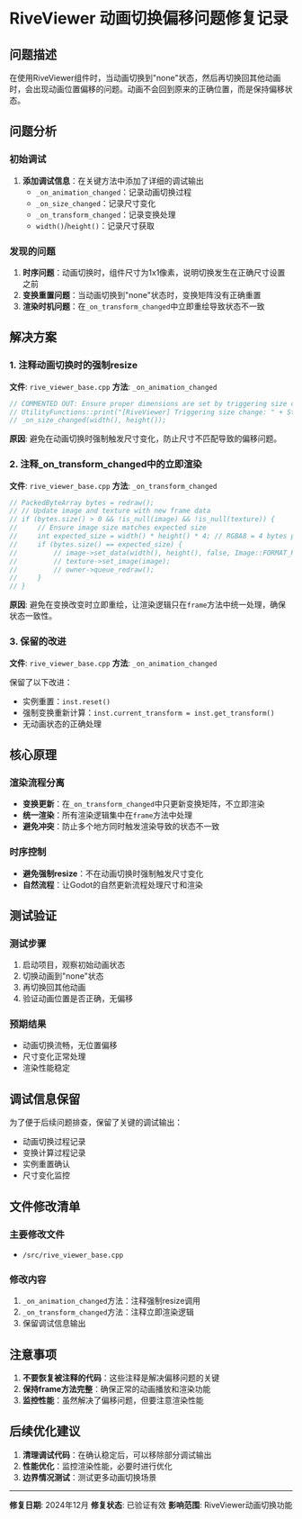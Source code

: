 # RiveViewer 动画切换偏移问题修复记录

## 问题描述

在使用RiveViewer组件时，当动画切换到"none"状态，然后再切换回其他动画时，会出现动画位置偏移的问题。动画不会回到原来的正确位置，而是保持偏移状态。

## 问题分析

### 初始调试
1. **添加调试信息**：在关键方法中添加了详细的调试输出
   - `_on_animation_changed`：记录动画切换过程
   - `_on_size_changed`：记录尺寸变化
   - `_on_transform_changed`：记录变换处理
   - `width()`/`height()`：记录尺寸获取

### 发现的问题
1. **时序问题**：动画切换时，组件尺寸为1x1像素，说明切换发生在正确尺寸设置之前
2. **变换重置问题**：当动画切换到"none"状态时，变换矩阵没有正确重置
3. **渲染时机问题**：在`_on_transform_changed`中立即重绘导致状态不一致

## 解决方案

### 1. 注释动画切换时的强制resize
**文件**: `rive_viewer_base.cpp`
**方法**: `_on_animation_changed`

```cpp
// COMMENTED OUT: Ensure proper dimensions are set by triggering size change
// UtilityFunctions::print("[RiveViewer] Triggering size change: " + String::num(width()) + "x" + String::num(height()));
// _on_size_changed(width(), height());
```

**原因**: 避免在动画切换时强制触发尺寸变化，防止尺寸不匹配导致的偏移问题。

### 2. 注释_on_transform_changed中的立即渲染
**文件**: `rive_viewer_base.cpp`
**方法**: `_on_transform_changed`

```cpp
// PackedByteArray bytes = redraw();
// // Update image and texture with new frame data
// if (bytes.size() > 0 && !is_null(image) && !is_null(texture)) {
//     // Ensure image size matches expected size
//     int expected_size = width() * height() * 4; // RGBA8 = 4 bytes per pixel
//     if (bytes.size() == expected_size) {
//         // image->set_data(width(), height(), false, Image::FORMAT_RGBA8, bytes);
//         // texture->set_image(image);
//         // owner->queue_redraw();
//     }
// }
```

**原因**: 避免在变换改变时立即重绘，让渲染逻辑只在`frame`方法中统一处理，确保状态一致性。

### 3. 保留的改进
**文件**: `rive_viewer_base.cpp`
**方法**: `_on_animation_changed`

保留了以下改进：
- 实例重置：`inst.reset()`
- 强制变换重新计算：`inst.current_transform = inst.get_transform()`
- 无动画状态的正确处理

## 核心原理

### 渲染流程分离
- **变换更新**：在`_on_transform_changed`中只更新变换矩阵，不立即渲染
- **统一渲染**：所有渲染逻辑集中在`frame`方法中处理
- **避免冲突**：防止多个地方同时触发渲染导致的状态不一致

### 时序控制
- **避免强制resize**：不在动画切换时强制触发尺寸变化
- **自然流程**：让Godot的自然更新流程处理尺寸和渲染

## 测试验证

### 测试步骤
1. 启动项目，观察初始动画状态
2. 切换动画到"none"状态
3. 再切换回其他动画
4. 验证动画位置是否正确，无偏移

### 预期结果
- 动画切换流畅，无位置偏移
- 尺寸变化正常处理
- 渲染性能稳定

## 调试信息保留

为了便于后续问题排查，保留了关键的调试输出：
- 动画切换过程记录
- 变换计算过程记录
- 实例重置确认
- 尺寸变化监控

## 文件修改清单

### 主要修改文件
- `/src/rive_viewer_base.cpp`

### 修改内容
1. `_on_animation_changed`方法：注释强制resize调用
2. `_on_transform_changed`方法：注释立即渲染逻辑
3. 保留调试信息输出

## 注意事项

1. **不要恢复被注释的代码**：这些注释是解决偏移问题的关键
2. **保持frame方法完整**：确保正常的动画播放和渲染功能
3. **监控性能**：虽然解决了偏移问题，但要注意渲染性能

## 后续优化建议

1. **清理调试代码**：在确认稳定后，可以移除部分调试输出
2. **性能优化**：监控渲染性能，必要时进行优化
3. **边界情况测试**：测试更多动画切换场景

---

**修复日期**: 2024年12月
**修复状态**: 已验证有效
**影响范围**: RiveViewer动画切换功能